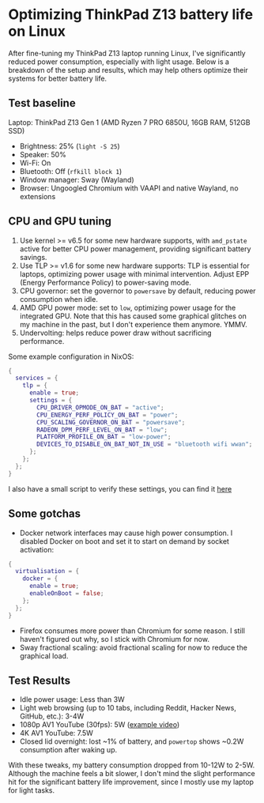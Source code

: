 # Optimizing ThinkPad Z13 battery life on Linux

After fine-tuning my ThinkPad Z13 laptop running Linux, I've significantly
reduced power consumption, especially with light usage. Below is a breakdown of
the setup and results, which may help others optimize their systems for better
battery life.

## Test baseline

Laptop: ThinkPad Z13 Gen 1 (AMD Ryzen 7 PRO 6850U, 16GB RAM, 512GB SSD)

- Brightness: 25% (`light -S 25`)
- Speaker: 50%
- Wi-Fi: On
- Bluetooth: Off (`rfkill block 1`)
- Window manager: Sway (Wayland)
- Browser: Ungoogled Chromium with VAAPI and native Wayland, no extensions

## CPU and GPU tuning

1. Use kernel >= v6.5 for some new hardware supports, with `amd_pstate` active
   for better CPU power management, providing significant battery savings.
2. Use TLP >= v1.6 for some new hardware supports: TLP is essential for
   laptops, optimizing power usage with minimal intervention. Adjust EPP
   (Energy Performance Policy) to power-saving mode.
3. CPU governor: set the governor to `powersave` by default, reducing power
   consumption when idle.
4. AMD GPU power mode: set to `low`, optimizing power usage for the integrated
   GPU. Note that this has caused some graphical glitches on my machine in the
   past, but I don't experience them anymore. YMMV.
5. Undervolting: helps reduce power draw without sacrificing performance.

Some example configuration in NixOS:

```nix
{
  services = {
    tlp = {
      enable = true;
      settings = {
        CPU_DRIVER_OPMODE_ON_BAT = "active";
        CPU_ENERGY_PERF_POLICY_ON_BAT = "power";
        CPU_SCALING_GOVERNOR_ON_BAT = "powersave";
        RADEON_DPM_PERF_LEVEL_ON_BAT = "low";
        PLATFORM_PROFILE_ON_BAT = "low-power";
        DEVICES_TO_DISABLE_ON_BAT_NOT_IN_USE = "bluetooth wifi wwan";
      };
    };
  };
}
```

I also have a small script to verify these settings, you can find it
[here](https://github.com/khuedoan/nixos-setup/tree/master/scripts/check_laptop_power.sh)

## Some gotchas

- Docker network interfaces may cause high power consumption. I disabled Docker
on boot and set it to start on demand by socket activation:

```nix
{
  virtualisation = {
    docker = {
      enable = true;
      enableOnBoot = false;
    };
  };
}
```

- Firefox consumes more power than Chromium for some reason. I still haven't
  figured out why, so I stick with Chromium for now.
- Sway fractional scaling: avoid fractional scaling for now to reduce the
  graphical load.

## Test Results

- Idle power usage: Less than 3W
- Light web browsing (up to 10 tabs, including Reddit, Hacker News, GitHub, etc.): 3-4W
- 1080p AV1 YouTube (30fps): 5W ([example video](https://www.youtube.com/watch?v=dQw4w9WgXcQ))
- 4K AV1 YouTube: 7.5W
- Closed lid overnight: lost ~1% of battery, and `powertop` shows ~0.2W
  consumption after waking up.

With these tweaks, my battery consumption dropped from 10-12W to 2-5W. Although
the machine feels a bit slower, I don't mind the slight performance hit for the
significant battery life improvement, since I mostly use my laptop for light
tasks.
